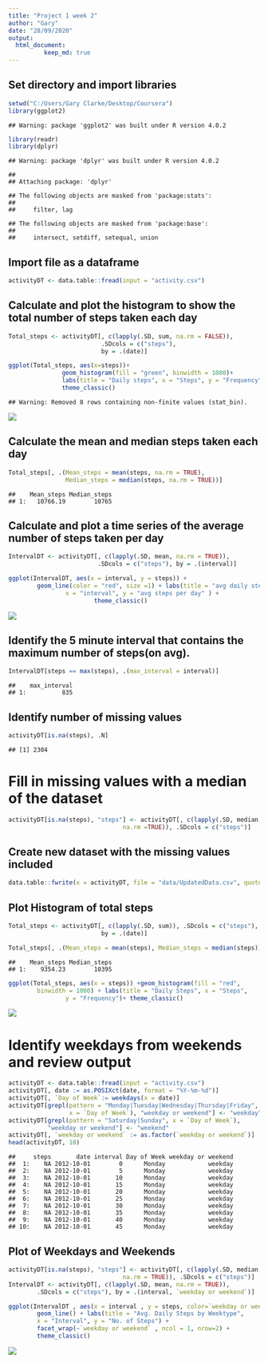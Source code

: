 ```yaml
---
title: "Project 1 week 2"
author: "Gary"
date: "28/09/2020"
output: 
  html_document:
          keep_md: true
---
```

## Set directory and import libraries

```r
setwd("C:/Users/Gary Clarke/Desktop/Coursera")
library(ggplot2)
```

```
## Warning: package 'ggplot2' was built under R version 4.0.2
```

```r
library(readr)
library(dplyr)
```

```
## Warning: package 'dplyr' was built under R version 4.0.2
```

```
## 
## Attaching package: 'dplyr'
```

```
## The following objects are masked from 'package:stats':
## 
##     filter, lag
```

```
## The following objects are masked from 'package:base':
## 
##     intersect, setdiff, setequal, union
```

## Import file as a dataframe

```r
activityDT <- data.table::fread(input = "activity.csv")
```
## Calculate and plot the histogram to show the total number of steps taken each day

```r
Total_steps <- activityDT[, c(lapply(.SD, sum, na.rm = FALSE)),
                          .SDcols = c("steps"),
                          by = .(date)]

ggplot(Total_steps, aes(x=steps))+
               geom_histogram(fill = "green", binwidth = 1000)+
               labs(title = "Daily steps", x = "Steps", y = "Frequency")+
               theme_classic()
```

```
## Warning: Removed 8 rows containing non-finite values (stat_bin).
```

![](PA1_template_files/figure-html/unnamed-chunk-3-1.png)<!-- -->


## Calculate the mean and median steps taken each day

```r
Total_steps[, .(Mean_steps = mean(steps, na.rm = TRUE), 
                Median_steps = median(steps, na.rm = TRUE))]
```

```
##    Mean_steps Median_steps
## 1:   10766.19        10765
```
## Calculate and plot a time series of the average number of steps taken per day




```r
IntervalDT <- activityDT[, c(lapply(.SD, mean, na.rm = TRUE)),
                         .SDcols = c("steps"), by = .(interval)]

ggplot(IntervalDT, aes(x = interval, y = steps)) + 
        geom_line(color = "red", size =1) + labs(title = "avg daily steps" , 
                x = "interval", y = "avg steps per day" ) +
                        theme_classic()
```

![](PA1_template_files/figure-html/unnamed-chunk-5-1.png)<!-- -->






## Identify the 5 minute interval that contains the maximum number of steps(on avg).


```r
IntervalDT[steps == max(steps), .(max_interval = interval)]
```

```
##    max_interval
## 1:          835
```
## Identify number of missing values

```r
activityDT[is.na(steps), .N]
```

```
## [1] 2304
```
# Fill in missing values with a median of the dataset

```r
activityDT[is.na(steps), "steps"] <- activityDT[, c(lapply(.SD, median, 
                                na.rm =TRUE)), .SDcols = c("steps")]
```
## Create new dataset with the missing values included





```r
data.table::fwrite(x = activityDT, file = "data/UpdatedData.csv", quote = FALSE)
```
## Plot Histogram of total steps 

```r
Total_steps <- activityDT[, c(lapply(.SD, sum)), .SDcols = c("steps"), 
                          by = .(date)]

Total_steps[, .(Mean_steps = mean(steps), Median_steps = median(steps))]
```

```
##    Mean_steps Median_steps
## 1:    9354.23        10395
```

```r
ggplot(Total_steps, aes(x = steps)) +geom_histogram(fill = "red", 
        binwidth = 1000) + labs(title = "Daily Steps", x = "Steps", 
                y = "Frequency")+ theme_classic()
```

![](PA1_template_files/figure-html/unnamed-chunk-10-1.png)<!-- -->










# Identify weekdays from weekends and review output

```r
activityDT <- data.table::fread(input = "activity.csv")
activityDT[, date := as.POSIXct(date, format = "%Y-%m-%d")]
activityDT[, `Day of Week`:= weekdays(x = date)]
activityDT[grepl(pattern = "Monday|Tuesday|Wednesday|Thursday|Friday", 
                 x = `Day of Week`), "weekday or weekend"] <- "weekday"
activityDT[grepl(pattern = "Saturday|Sunday", x = `Day of Week`),
           "weekday or weekend"] <- "weekend"
activityDT[, `weekday or weekend` := as.factor(`weekday or weekend`)]
head(activityDT, 10)
```

```
##     steps       date interval Day of Week weekday or weekend
##  1:    NA 2012-10-01        0      Monday            weekday
##  2:    NA 2012-10-01        5      Monday            weekday
##  3:    NA 2012-10-01       10      Monday            weekday
##  4:    NA 2012-10-01       15      Monday            weekday
##  5:    NA 2012-10-01       20      Monday            weekday
##  6:    NA 2012-10-01       25      Monday            weekday
##  7:    NA 2012-10-01       30      Monday            weekday
##  8:    NA 2012-10-01       35      Monday            weekday
##  9:    NA 2012-10-01       40      Monday            weekday
## 10:    NA 2012-10-01       45      Monday            weekday
```
## Plot of Weekdays and Weekends

```r
activityDT[is.na(steps), "steps"] <- activityDT[, c(lapply(.SD, median, 
                                na.rm = TRUE)), .SDcols = c("steps")]
IntervalDT <- activityDT[, c(lapply(.SD, mean, na.rm = TRUE)), 
        .SDcols = c("steps"), by = .(interval, `weekday or weekend`)] 

ggplot(IntervalDT , aes(x = interval , y = steps, color=`weekday or weekend`)) + 
        geom_line() + labs(title = "Avg. Daily Steps by Weektype", 
        x = "Interval", y = "No. of Steps") + 
        facet_wrap(~`weekday or weekend` , ncol = 1, nrow=2) +
        theme_classic()
```

![](PA1_template_files/figure-html/unnamed-chunk-12-1.png)<!-- -->

